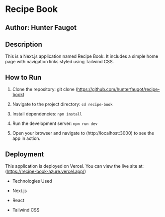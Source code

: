 # Recipe Book



## Author: Hunter Faugot



## Description 

 

This is a Next.js application named Recipe Book. It includes a simple home page with navigation links styled using Tailwind CSS.



## How to Run



1. Clone the repository: git clone (https://github.com/hunterfaugot/recipe-book)

2. Navigate to the project directory: `cd recipe-book`

3. Install dependencies: `npm install`

4. Run the development server: `npm run dev`

5. Open your browser and navigate to (http://localhost:3000) to see the app in action.



## Deployment



This application is deployed on Vercel. You can view the live site at: (https://recipe-book-azure.vercel.app/)



- Technologies Used

- Next.js

- React

- Tailwind CSS
